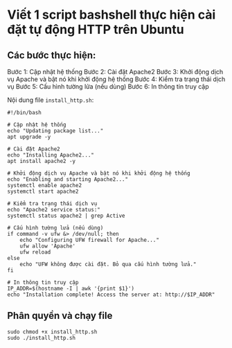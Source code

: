 # Viết 1 script bashshell thực hiện cài đặt tự động HTTP trên Ubuntu

## Các bước thực hiện:

Bước 1: Cập nhật hệ thống
Bước 2: Cài đặt Apache2
Bước 3: Khởi động dịch vụ Apache và bật nó khi khởi động hệ thống
Bước 4: Kiểm tra trạng thái dịch vụ
Bước 5: Cấu hình tường lửa (nếu dùng)
Bước 6: In thông tin truy cập

Nội dung file `install_http.sh`:

    #!/bin/bash

    # Cập nhật hệ thống
    echo "Updating package list..."
    apt upgrade -y

    # Cài đặt Apache2
    echo "Installing Apache2..."
    apt install apache2 -y

    # Khởi động dịch vụ Apache và bật nó khi khởi động hệ thống
    echo "Enabling and starting Apache2..."
    systemctl enable apache2
    systemctl start apache2

    # Kiểm tra trạng thái dịch vụ
    echo "Apache2 service status:"
    systemctl status apache2 | grep Active

    # Cấu hình tường lửa (nếu dùng)
    if command -v ufw &> /dev/null; then
        echo "Configuring UFW firewall for Apache..."
        ufw allow 'Apache'
        ufw reload
    else
        echo "UFW không được cài đặt. Bỏ qua cấu hình tường lửa."
    fi

    # In thông tin truy cập
    IP_ADDR=$(hostname -I | awk '{print $1}')
    echo "Installation complete! Access the server at: http://$IP_ADDR"

## Phân quyền và chạy file

    sudo chmod +x install_http.sh
    sudo ./install_http.sh




